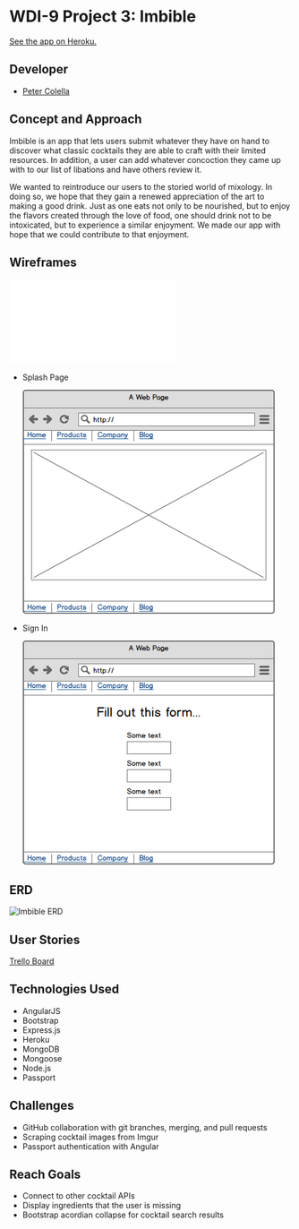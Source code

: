 # WDI-9 Project 3: Imbible

[See the app on Heroku.](https://via-vendor-app.herokuapp.com/)

## Developer

* [Peter Colella](https://github.com/petercolella)

## Concept and Approach

Imbible is an app that lets users submit whatever they have on hand to discover what classic cocktails they are able to craft with their limited resources. In addition, a user can add whatever concoction they came up with to our list of libations and have others review it.

We wanted to reintroduce our users to the storied world of mixology. In doing so, we hope that they gain a renewed appreciation of the art to making a good drink. Just as one eats not only to be nourished, but to enjoy the flavors created through the love of food, one should drink not to be intoxicated, but to experience a similar enjoyment. We made our app with hope that we could contribute to that enjoyment.

## Wireframes

![Wireframes](/wireframes/project-4.pdf)

* Splash Page

  ![Splash Page](/wireframes/splash-page.png)

* Sign In

  ![Sign In](/wireframes/sign-in.png)

## ERD

![Imbible ERD](/ERD/Imbible-ERD2.png)

## User Stories

[Trello Board](https://trello.com/b/SB2a1Q4g/imbible-app)

## Technologies Used

* AngularJS
* Bootstrap
* Express.js
* Heroku
* MongoDB
* Mongoose
* Node.js
* Passport

## Challenges

* GitHub collaboration with git branches, merging, and pull requests
* Scraping cocktail images from Imgur
* Passport authentication with Angular

## Reach Goals

* Connect to other cocktail APIs
* Display ingredients that the user is missing
* Bootstrap acordian collapse for cocktail search results